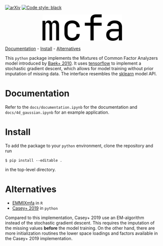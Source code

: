 [![arXiv](https://img.shields.io/badge/arXiv-2203.11229-00ff00.svg)](https://arxiv.org/abs/2203.11229) [![Code style: black](https://img.shields.io/badge/code%20style-black-000000.svg)](https://github.com/psf/black)

<p align="center">
  <img width="260" src="https://raw.githubusercontent.com/maxmahlke/mcfa/main/gfx/logo_mcfa.png?token=GHSAT0AAAAAABRGQWRY6QZZTBVB3ALK3MOKYSNPHHQ">
</p>

[Documentation](#documentation) - [Install](#install) - [Alternatives](#alternatives)

This `python` package implements the Mixtures of Common Factor Analyzers model
introduced by [Baek+ 2010](https://ieeexplore.ieee.org/document/5184847). It
uses [tensorflow](https://www.tensorflow.org/) to implement a stochastic
gradient descent, which allows for model training without prior imputation of
missing data. The interface resembles the [sklearn](https://scikit-learn.org/stable/) model API.

# Documentation

Refer to the `docs/documentation.ipynb` for the documentation and
`docs/4d_gaussian.ipynb` for an example application.

# Install

To add the package to your `python` environment, clone the repository and run

    $ pip install --editable .

in the top-level directory.

# Alternatives

- [EMMIXmfa](https://github.com/suren-rathnayake/EMMIXmfa) in `R`
- [Casey+ 2019](https://github.com/andycasey/mcfa) in `python`

Compared to this implementation, Casey+ 2019 use an EM-algorithm instead of the
stochastic gradient descent. This requires the imputation of the missing values
**before** the model training. On the other hand, there are more initialization
routines the lower space loadings and factors available in the Casey+ 2019 implementation.

